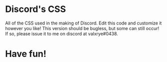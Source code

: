 # Discord's CSS 
 
All of the CSS used in the making of Discord.
Edit this code and customize it however you like!
This version should be bugless, but some can still occur! If so, please issue it to me on discord at valxrye#0438.
# Have fun!
